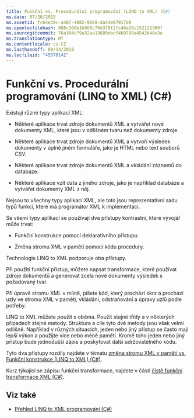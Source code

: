 ```yaml
---
title: Funkční vs. Procedurální programování (LINQ to XML) (C#)
ms.date: 07/20/2015
ms.assetid: fc64e39c-a487-4882-9169-da4de97917d9
ms.openlocfilehash: 888c360e1b868c79d378f2fc46a26c152121300f
ms.sourcegitcommit: 76a304c79a32aa13889ebcf4b9789a4542b48e3e
ms.translationtype: MT
ms.contentlocale: cs-CZ
ms.lasthandoff: 09/14/2018
ms.locfileid: "45570142"
---
```

# <a name="functional-vs-procedural-programming-linq-to-xml-c"></a>Funkční vs. Procedurální programování (LINQ to XML) (C#)
Existují různé typy aplikací XML:  
  
-   Některé aplikace trvat zdroje dokumentů XML a vytvářet nové dokumenty XML, které jsou v odlišném tvaru než dokumenty zdroje.  
  
-   Některé aplikace trvat zdroje dokumentů XML a vytvoří výsledek dokumenty v úplně jiném formuláře, jako je HTML nebo text souborů CSV.  
  
-   Některé aplikace trvat zdroje dokumentů XML a vkládání záznamů do databáze.  
  
-   Některé aplikace vzít data z jiného zdroje, jako je například databáze a vytvářet dokumenty XML z něj.  
  
 Nejsou to všechny typy aplikací XML, ale toto jsou reprezentativní sadu typů funkcí, které má programátor XML k implementaci.  
  
 Se všemi typy aplikací se používají dva přístupy kontrastní, které vývojář může trvat:  
  
-   Funkční konstrukce pomocí deklarativního přístupu.  
  
-   Změna stromu XML v paměti pomocí kódu procedury.  
  
 Technologie LINQ to XML podporuje oba přístupy.  
  
 Při použití funkční přístup, můžete napsat transformace, které používat zdroje dokumentů a generovat zcela nové dokumenty výsledek s požadovaný tvar.  
  
 Při úpravě stromu XML v místě, píšete kód, který prochází skrz a prochází uzly ve stromu XML v paměti, vkládání, odstraňování a úpravy uzlů podle potřeby.  
  
 LINQ to XML můžete použít s oběma. Použít stejné třídy a v některých případech stejné metody. Struktura a cíle tyto dvě metody jsou však velmi odlišné. Například v různých situacích, jeden nebo jiný přístup se často mají lepší výkon a použijte více nebo méně paměti. Kromě toho jeden nebo jiný přístup bude jednodušší zápis a poskytovat další udržovatelného kódu.  
  
 Tyto dva přístupy rozdíly najdete v tématu [změna stromu XML v paměti vs. Funkční konstrukce (LINQ to XML) (C#)](../../../../csharp/programming-guide/concepts/linq/in-memory-xml-tree-modification-vs-functional-construction-linq-to-xml.md).  
  
 Kurz týkající se zápisu funkční transformace, najdete v části [čistě funkční transformace XML (C#)](../../../../csharp/programming-guide/concepts/linq/pure-functional-transformations-of-xml.md).  
  
## <a name="see-also"></a>Viz také

- [Přehled LINQ to XML programování (C#)](../../../../csharp/programming-guide/concepts/linq/linq-to-xml-programming-overview.md)
